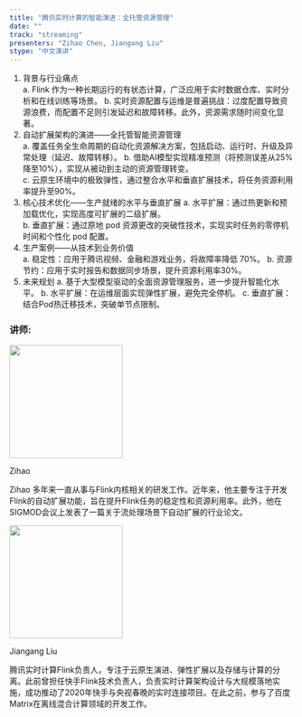 ```yaml
---
title: "腾讯实时计算的智能演进：全托管资源管理"
date: ""
track: "streaming"
presenters: "Zihao Chen, Jiangang Liu"
stype: "中文演讲"
---
```



1. 背景与行业痛点  
  a. Flink 作为一种长期运行的有状态计算，广泛应用于实时数据仓库、实时分析和在线训练等场景。
  b. 实时资源配置与运维是普遍挑战：过度配置导致资源浪费，而配置不足则引发延迟和故障转移。此外，资源需求随时间变化显著。
2. 自动扩展架构的演进——全托管智能资源管理  
  a. 覆盖任务全生命周期的自动化资源解决方案，包括启动、运行时、升级及异常处理（延迟、故障转移）。
  b. 借助AI模型实现精准预测（将预测误差从25%降至10%），实现从被动到主动的资源管理转变。  
  c. 云原生环境中的极致弹性，通过整合水平和垂直扩展技术，将任务资源利用率提升至90%。
3. 核心技术优化——生产就绪的水平与垂直扩展
  a. 水平扩展：通过热更新和预加载优化，实现高度可扩展的二级扩展。  
  b. 垂直扩展：通过原地 pod 资源更改的突破性技术，实现实时任务的零停机时间和个性化 pod 配置。
4. 生产案例——从技术到业务价值  
  a. 稳定性：应用于腾讯视频、金融和游戏业务，将故障率降低 70%。
  b. 资源节约：应用于实时报告和数据同步场景，提升资源利用率30%。
5. 未来规划
  a. 基于大型模型驱动的全面资源管理服务，进一步提升智能化水平。
  b. 水平扩展：在运维层面实现弹性扩展，避免完全停机。
  c. 垂直扩展：结合Pod热迁移技术，突破单节点限制。

### 讲师:

<img src="https://sessionize.com/image/c17d-400o400o1-3ksWtZ8Yz4P3kYR9cEC4tH.jpg" width="200" /><br/>

Zihao

Zihao 多年来一直从事与Flink内核相关的研发工作。近年来，他主要专注于开发Flink的自动扩展功能，旨在提升Flink任务的稳定性和资源利用率。此外，他在SIGMOD会议上发表了一篇关于流处理场景下自动扩展的行业论文。

<img src="https://sessionize.com/image/95fa-400o400o1-pRGUUw1BJpnhknhJaHnEvg.png" width="200" /><br/>

Jiangang Liu

腾讯实时计算Flink负责人，专注于云原生演进、弹性扩展以及存储与计算的分离。此前曾担任快手Flink技术负责人，负责实时计算架构设计与大规模落地实施，成功推动了2020年快手与央视春晚的实时连接项目。在此之前，参与了百度Matrix在离线混合计算领域的开发工作。